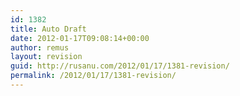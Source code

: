 ```yaml
---
id: 1382
title: Auto Draft
date: 2012-01-17T09:08:14+00:00
author: remus
layout: revision
guid: http://rusanu.com/2012/01/17/1381-revision/
permalink: /2012/01/17/1381-revision/
---
```

